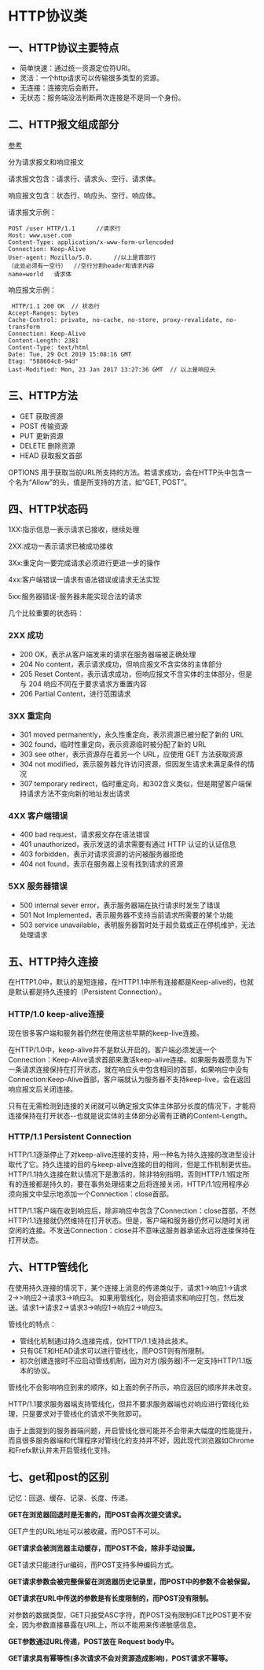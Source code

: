 # HTTP协议类
## 一、HTTP协议主要特点
* 简单快速：通过统一资源定位符URI。
* 灵活：一个http请求可以传输很多类型的资源。
* 无连接：连接完后会断开。
* 无状态：服务端没法判断两次连接是不是同一个身份。
## 二、HTTP报文组成部分
[参考](https://www.jianshu.com/p/0015277c6575)

分为请求报文和响应报文

请求报文包含：请求行、请求头、空行、请求体。

响应报文包含：状态行、响应头、空行，响应体。

请求报文示例：
```
POST /user HTTP/1.1      //请求行
Host: www.user.com
Content-Type: application/x-www-form-urlencoded
Connection: Keep-Alive
User-agent: Mozilla/5.0.      //以上是首部行
（此处必须有一空行）  //空行分割header和请求内容 
name=world   请求体
```
响应报文示例：
```
 HTTP/1.1 200 OK  // 状态行
Accept-Ranges: bytes
Cache-Control: private, no-cache, no-store, proxy-revalidate, no-transform
Connection: Keep-Alive
Content-Length: 2381
Content-Type: text/html
Date: Tue, 29 Oct 2019 15:08:16 GMT
Etag: "588604c8-94d"
Last-Modified: Mon, 23 Jan 2017 13:27:36 GMT  // 以上是响应头
```
## 三、HTTP方法
* GET  获取资源
* POST  传输资源
* PUT  更新资源
* DELETE  删除资源
* HEAD  获取报文首部

OPTIONS  用于获取当前URL所支持的方法。若请求成功，会在HTTP头中包含一个名为“Allow”的头，值是所支持的方法，如“GET, POST”。
## 四、HTTP状态码
1XX:指示信息一表示请求已接收，继续处理

2XX:成功一表示请求已被成功接收

3Xx:重定向一要完成请求必须进行更进一步的操作

4xx:客户端错误一请求有语法错误或请求无法实现

5xx:服务器错误-服务器未能实现合法的请求

几个比较重要的状态码：

### 2XX 成功
* 200 OK，表示从客户端发来的请求在服务器端被正确处理
* 204 No content，表示请求成功，但响应报文不含实体的主体部分
* 205 Reset Content，表示请求成功，但响应报文不含实体的主体部分，但是与 204 响应不同在于要求请求方重置内容
* 206 Partial Content，进行范围请求
### 3XX 重定向
* 301 moved permanently，永久性重定向，表示资源已被分配了新的 URL
* 302 found，临时性重定向，表示资源临时被分配了新的 URL
* 303 see other，表示资源存在着另一个 URL，应使用 GET 方法获取资源
* 304 not modified，表示服务器允许访问资源，但因发生请求未满足条件的情况
* 307 temporary redirect，临时重定向，和302含义类似，但是期望客户端保持请求方法不变向新的地址发出请求
### 4XX 客户端错误
* 400 bad request，请求报文存在语法错误
* 401 unauthorized，表示发送的请求需要有通过 HTTP 认证的认证信息
* 403 forbidden，表示对请求资源的访问被服务器拒绝
* 404 not found，表示在服务器上没有找到请求的资源
### 5XX 服务器错误
* 500 internal sever error，表示服务器端在执行请求时发生了错误
* 501 Not Implemented，表示服务器不支持当前请求所需要的某个功能
* 503 service unavailable，表明服务器暂时处于超负载或正在停机维护，无法处理请求
## 五、HTTP持久连接
在HTTP1.0中，默认的是短连接，在HTTP1.1中所有连接都是Keep-alive的，也就是默认都是持久连接的（Persistent Connection）。
### HTTP/1.0  keep-alive连接
现在很多客户端和服务器仍然在使用这些早期的keep-live连接。

在HTTP/1.0中，keep-alive并不是默认开启的。客户端必须发送一个Connection：Keep-Alive请求首部来激活keep-alive连接。如果服务器愿意为下一条请求连接保持在打开状态，就在响应头中包含相同的首部，如果响应中没有Connection:Keep-Alive首部，客户端就认为服务器不支持keep-live，会在返回响应报文后关闭连接。

只有在无需检测到连接的关闭就可以确定报文实体主体部分长度的情况下，才能将连接保持在打开状态--也就是说实体的主体部分必需有正确的Content-Length。
### HTTP/1.1  Persistent Connection
HTTP/1.1逐渐停止了对keep-alive连接的支持，用一种名为持久连接的改进型设计取代了它。持久连接的目的与keep-alive连接的目的相同，但是工作机制更优些。HTTP/1.1持久连接在默认情况下是激活的，除非特别指明，否则HTTP/1.1假定所有的连接都是持久的，要在事务处理结束之后将连接关闭，HTTP/1.1应用程序必须向报文中显示地添加一个Connection：close首部。

HTTP/1.1客户端在收到响应后，除非响应中包含了Connection：close首部，不然HTTP/1.1连接就仍然维持在打开状态。但是，客户端和服务器仍然可以随时关闭空闲的连接。不发送Connection：close并不意味这服务器承诺永远将连接保持在打开状态。
## 六、HTTP管线化
在使用持久连接的情况下，某个连接上消息的传递类似于，请求1->响应1->请求2→>响应2→请求3->响应3。
如果用管线化，则会把请求和响应打包，然后发送。请求1->请求2->请求3->响应1->响应2->响应3。

管线化的特点：
* 管线化机制通过持久连接完成，仅HTTP/1.1支持此技术。
* 只有GET和HEAD请求可以进行管线化，而POST则有所限制。
* 初次创建连接时不应启动管线机制，因为对方(服务器)不一定支持HTTP/1.1版本的协议。

管线化不会影响响应到来的顺序，如上面的例子所示，响应返回的顺序并未改变。

HTTP/1.1要求服务器端支持管线化，但并不要求服务器端也对响应进行管线化处理，只是要求对于管线化的请求不失败即可。

由于上面提到的服务器端问题，开启管线化很可能并不会带来大幅度的性能提升，而且很多服务器端和代理程序对管线化的支持并不好，因此现代浏览器如Chrome和Frefx默认并未开启管线化支持。
## 七、get和post的区别
记忆：回退、缓存、记录、长度、传递。

**GET在浏览器回退时是无害的，而POST会再次提交请求。** 

GET产生的URL地址可以被收藏，而POST不可以。

**GET请求会被浏览器主动缓存，而POST不会，除非手动设置。**

GET请求只能进行ur编码，而POST支持多种编码方式。

**GET请求参数会被完整保留在浏览器历史记录里，而POST中的参数不会被保留。**

**GET请求在URL中传送的参数是有长度限制的，而POST没有限制。**

对参数的数据类型，GET只接受ASC字符，而POST没有限制GET比POST更不安全，因为参数直接暴露在URL上，所以不能用来传递敏感信息。

**GET参数通过URL传递，POST放在 Request body中。**

**GET请求具有幂等性(多次请求不会对资源造成影响)，POST请求不幂等。**